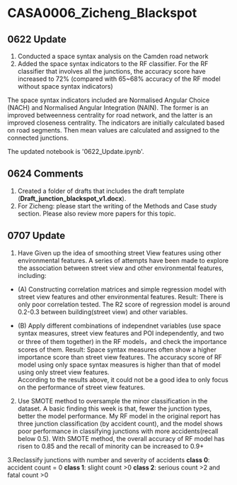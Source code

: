# CASA0006_Zicheng_Blackspot

## 0622 Update
1. Conducted a space syntax analysis on the Camden road network
2. Added the space syntax indicators to the RF classifier. For the RF classifier that involves all the junctions, the accuracy score have increased to 72% (compared with 65~68% accuracy of the RF model without space syntax indicators)

The space syntax indicators included are Normalised Angular Choice (NACH) and Normalised Angular Integration (NAIN). The former is an improved betweenness centrality for road network, and the latter is an improved closeness centrality. The indicators are initially calculated based on road segments. Then mean values are calculated and assigned to the connected junctions.

The updated notebook is '0622_Update.ipynb'.

## 0624 Comments

1. Created a folder of drafts that includes the draft template (**Draft_junction_blackspot_v1.docx**).
2. For Zicheng: please start the writing of the Methods and Case study section. Please also review more papers for this topic.


## 0707 Update
1. Have Given up the idea of smoothing street View features using other environmental features.
A series of attempts have been made to explore the association between street view and other environmental features, including: 

* (A) Constructing correlation matrices and simple regression model with street view features and other environmental features.
Result: There is only poor correlation tested. The R2 score of regression model is around 0.2-0.3 between building(street view) and other variables.

* (B) Apply different combinations of independnet variables (use space syntax measures, street view features and POI independently, and two or three of them together) in the RF models，and check the importance scores of them.
Result: Space syntax measures often show a higher importance score than street view features. The accuracy score of RF model using only space syntax measures is higher than that of model using only street view features.  
According to the results above, it could not be a good idea to only focus on the performance of street view features.

2. Use SMOTE method to oversample the minor classification in the dataset.
A basic finding this week is that, fewer the junction types, better the model performance. My RF model in the original report has three junction classification (by accident count), and the model shows poor performance in classifying junctions with more accidents(recall below 0.5). With SMOTE method, the overall accuracy of RF model has risen to 0.85 and the recall of minority can be increased to 0.9+

3.Reclassify junctions with number and severity of accidents
 **class 0**:  accident count = 0  **class 1**:  slight count >0  **class 2**:  serious count >2 and fatal count >0 



